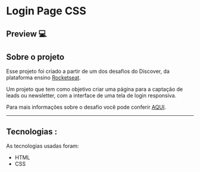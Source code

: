# Login Page CSS
## Preview 💻

## Sobre o projeto 

Esse projeto foi criado a partir de um dos desafios do Discover, da plataforma ensino [Rocketseat](https://app.rocketseat.com.br/discover).

Um projeto que tem como objetivo criar uma página para a captação de leads ou newsletter, com a interface de uma tela de login responsiva.

Para mais informações sobre o desafio você pode conferir [AQUI](https://efficient-sloth-d85.notion.site/Desafio-Login-Form-CSS-a10caea5a183494e97eb9ce4f33536b3).

---

## Tecnologias :

As tecnologias usadas foram:

- HTML
- CSS



